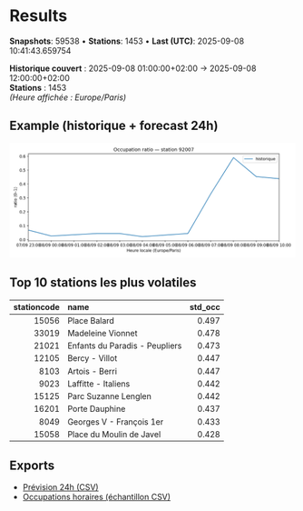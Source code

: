 # Results

**Snapshots**: 59538  •  **Stations**: 1453  •  **Last (UTC)**: 2025-09-08 10:41:43.659754

**Historique couvert** : 2025-09-08 01:00:00+02:00 → 2025-09-08 12:00:00+02:00  
**Stations** : 1453  
*(Heure affichée : Europe/Paris)*

## Example (historique + forecast 24h)
![sample](assets/sample_forecast.png)

## Top 10 stations les plus volatiles
|   stationcode | name                           |   std_occ |
|--------------:|:-------------------------------|----------:|
|         15056 | Place Balard                   |     0.497 |
|         33019 | Madeleine Vionnet              |     0.478 |
|         21021 | Enfants du Paradis - Peupliers |     0.473 |
|         12105 | Bercy - Villot                 |     0.447 |
|          8103 | Artois - Berri                 |     0.447 |
|          9023 | Laffitte - Italiens            |     0.442 |
|         15125 | Parc Suzanne Lenglen           |     0.442 |
|         16201 | Porte Dauphine                 |     0.437 |
|          8049 | Georges V - François 1er       |     0.433 |
|         15058 | Place du Moulin de Javel       |     0.428 |

## Exports
- [Prévision 24h (CSV)](exports/velib_forecast_24h.csv)
- [Occupations horaires (échantillon CSV)](exports/velib_hourly.csv)